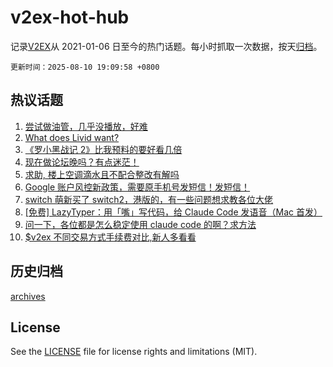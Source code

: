# v2ex-hot-hub

 记录[V2EX](https://www.v2ex.com/)从 2021-01-06 日至今的热门话题。每小时抓取一次数据，按天[归档](archives)。

`更新时间：2025-08-10 19:09:58 +0800`

## 热议话题

1. [尝试做油管，几乎没播放，好难](https://www.v2ex.com/t/1151278)
1. [What does Livid want?](https://www.v2ex.com/t/1151274)
1. [《罗小黑战记 2》比我预料的要好看几倍](https://www.v2ex.com/t/1151315)
1. [现在做论坛晚吗？有点迷茫！](https://www.v2ex.com/t/1151321)
1. [求助, 楼上空调滴水且不配合整改有解吗](https://www.v2ex.com/t/1151322)
1. [Google 账户风控新政策，需要原手机号发短信！发短信！](https://www.v2ex.com/t/1151269)
1. [switch 萌新买了 switch2，港版的，有一些问题想求教各位大佬](https://www.v2ex.com/t/1151263)
1. [[免费] LazyTyper：用「嘴」写代码，给 Claude Code 发语音（Mac 首发）](https://www.v2ex.com/t/1151314)
1. [问一下，各位都是怎么稳定使用 claude code 的啊？求方法](https://www.v2ex.com/t/1151317)
1. [$v2ex 不同交易方式手续费对比,新人多看看](https://www.v2ex.com/t/1151318)

## 历史归档

[archives](archives)

## License

See the [LICENSE](LICENSE) file for license rights and limitations (MIT).
